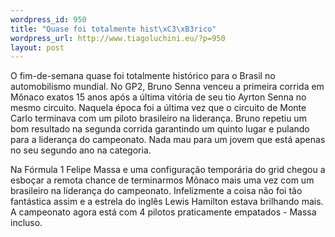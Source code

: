 ```yaml
--- 
wordpress_id: 950
title: "Quase foi totalmente hist\xC3\xB3rico"
wordpress_url: http://www.tiagoluchini.eu/?p=950
layout: post
---
```

O fim-de-semana quase foi totalmente histórico para o Brasil no automobilismo mundial. No GP2, Bruno Senna venceu a primeira corrida em Mônaco exatos 15 anos após a última vitória de seu tio Ayrton Senna no mesmo circuito. Naquela época foi a última vez que o circuito de Monte Carlo terminava com um piloto brasileiro na liderança. Bruno repetiu um bom resultado na segunda corrida garantindo um quinto lugar e pulando para a liderança do campeonato. Nada mau para um jovem que está apenas no seu segundo ano na categoria.

Na Fórmula 1 Felipe Massa e uma configuração temporária do grid chegou a esboçar a remota chance de terminarmos Mônaco mais uma vez com um brasileiro na liderança do campeonato. Infelizmente a coisa não foi tão fantástica assim e a estrela do inglês Lewis Hamilton estava brilhando mais. A campeonato agora está com 4 pilotos praticamente empatados - Massa incluso.
